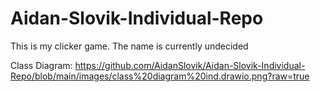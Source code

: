 # Aidan-Slovik-Individual-Repo

This is my clicker game.
The name is currently undecided

Class Diagram:
https://github.com/AidanSlovik/Aidan-Slovik-Individual-Repo/blob/main/images/class%20diagram%20ind.drawio.png?raw=true 
